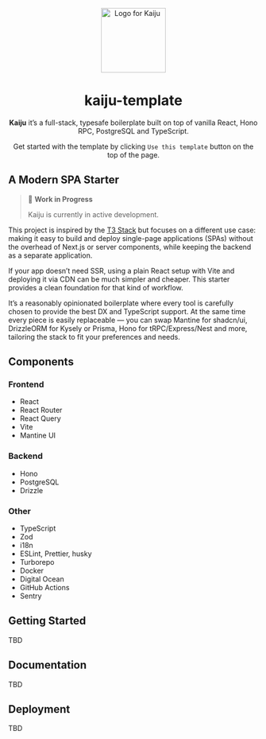 <p align="center">
  <picture>
  <source media="(prefers-color-scheme: dark)" srcset="https://avatars.githubusercontent.com/u/192115606?s=400&u=84f3ce7b97e7ca93ff1be276ef4de0d32312008d&v=4">
  <img src="https://avatars.githubusercontent.com/u/192115606?s=400&u=84f3ce7b97e7ca93ff1be276ef4de0d32312008d&v=4" width="130" alt="Logo for Kaiju">
</picture>
</p>

<h1 align="center">
  kaiju-template
</h1>

<p align="center">
  <b>Kaiju</b> it’s a full-stack, typesafe boilerplate built on top of vanilla React, Hono RPC, PostgreSQL and TypeScript.
</p>

<p align="center">
 Get started with the template by clicking <code>Use this template</code> button on the top of the page.
</p>

## A Modern SPA Starter

> 🚧 **Work in Progress**
>
> Kaiju is currently in active development.

This project is inspired by the [T3 Stack](https://github.com/t3-oss/create-t3-app) but focuses on a different use case: making it easy to build and deploy single-page applications (SPAs) without the overhead of Next.js or server components, while keeping the backend as a separate application.

If your app doesn’t need SSR, using a plain React setup with Vite and deploying it via CDN can be much simpler and cheaper. This starter provides a clean foundation for that kind of workflow.

It’s a reasonably opinionated boilerplate where every tool is carefully chosen to provide the best DX and TypeScript support. At the same time every piece is easily replaceable — you can swap Mantine for shadcn/ui, DrizzleORM for Kysely or Prisma, Hono for tRPC/Express/Nest and more, tailoring the stack to fit your preferences and needs.

## Components

### Frontend

- React
- React Router
- React Query
- Vite
- Mantine UI

### Backend

- Hono
- PostgreSQL
- Drizzle

### Other

- TypeScript
- Zod
- i18n
- ESLint, Prettier, husky
- Turborepo
- Docker
- Digital Ocean
- GitHub Actions
- Sentry

## Getting Started

TBD

## Documentation

TBD

## Deployment

TBD
